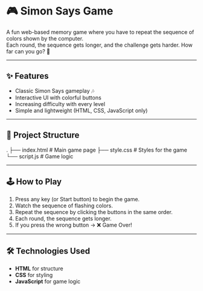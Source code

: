 # 🎮 Simon Says Game

A fun web-based memory game where you have to repeat the sequence of colors shown by the computer.  
Each round, the sequence gets longer, and the challenge gets harder. How far can you go? 🚀  

---

## ✨ Features
- Classic Simon Says gameplay 🎶  
- Interactive UI with colorful buttons  
- Increasing difficulty with every level  
- Simple and lightweight (HTML, CSS, JavaScript only)

---

## 📂 Project Structure
.
├── index.html # Main game page
├── style.css # Styles for the game
└── script.js # Game logic

---

## 🕹️ How to Play
1. Press any key (or Start button) to begin the game.  
2. Watch the sequence of flashing colors.  
3. Repeat the sequence by clicking the buttons in the same order.  
4. Each round, the sequence gets longer.  
5. If you press the wrong button → ❌ Game Over!  

---

## 🛠️ Technologies Used
- **HTML** for structure  
- **CSS** for styling  
- **JavaScript** for game logic
